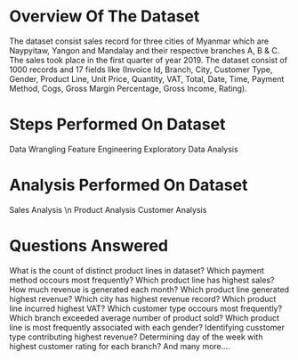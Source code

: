 # Overview Of The Dataset
The dataset consist sales record for three cities of Myanmar which are Naypyitaw, Yangon and Mandalay and their respective branches A, B & C. The sales took place in the first quarter of year 2019. The dataset consist of 1000 records and 17 fields like (Invoice Id, Branch, City, Customer Type, Gender, Product Line, Unit Price, Quantity, VAT, Total, Date, Time, Payment Method, Cogs, Gross Margin Percentage, Gross Income, Rating).

# Steps Performed On Dataset
Data Wrangling
Feature Engineering
Exploratory Data Analysis
# Analysis Performed On Dataset
Sales Analysis \n
Product Analysis
Customer Analysis
# Questions Answered
What is the count of distinct product lines in dataset?
Which payment method occours most frequently?
Which product line has highest sales?
How much revenue is generated each month?
Which product line generated highest revenue?
Which city has highest revenue record?
Which product line incurred highest VAT?
Which customer type occours most frequently?
Which branch exceeded average number of product sold?
Which product line is most frequently associated with each gender?
Identifying cusstomer type contributing highest revenue?
Determining day of the week with highest customer rating for each branch?
And many more....
